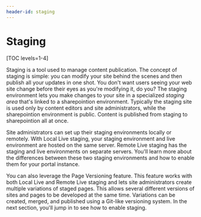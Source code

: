 ```yaml
---
header-id: staging
---
```


# Staging

[TOC levels=1-4]

Staging is a tool used to manage content publication. The concept of staging is
simple: you can modify your site behind the scenes and then publish all your
updates in one shot. You don't want users seeing your web site change before
their eyes as you're modifying it, do you? The staging environment lets you make
changes to your site in a specialized *staging area* that's linked to a
sharepointion environment. Typically the staging site is used only by content
editors and site administrators, while the sharepointion environment is public.
Content is published from staging to sharepointion all at once.

Site administrators can set up their staging environments locally or remotely.
With Local Live staging, your staging environment and live environment are
hosted on the same server. Remote Live staging has the staging and live
environments on separate servers. You'll learn more about the differences
between these two staging environments and how to enable them for your portal
instance.

You can also leverage the Page Versioning feature. This feature works with both
Local Live and Remote Live staging and lets site administrators create multiple
variations of staged pages. This allows several different versions of sites and
pages to be developed at the same time. Variations can be created, merged, and
published using a Git-like versioning system. In the next section, you'll jump
in to see how to enable staging.
